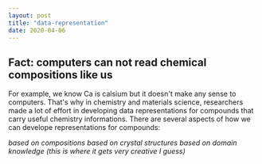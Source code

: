 ```yaml
---
layout: post
title: "data-representation"
date: 2020-04-06
---
```


## Fact: computers can not read chemical compositions like us

For example, we know Ca is calsium but it doesn't make any sense to computers. That's why in chemistry and materials science, researchers made a lot of effort in developing data representations for compounds that carry useful chemistry informations. There are several aspects of how we can develope representations for compounds:

*based on compositions*
*based on crystal structures*
*based on domain knowledge (this is where it gets very creative I guess)*

